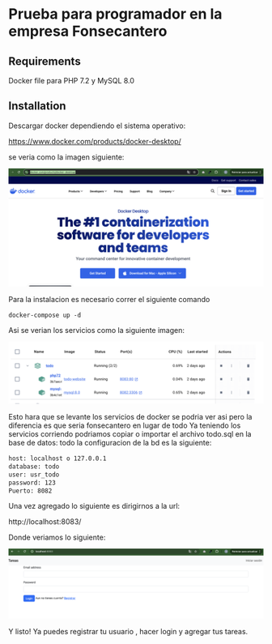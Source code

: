 # Prueba para programador en la empresa Fonsecantero

## Requirements

Docker file para PHP 7.2 y MySQL 8.0

## Installation

Descargar docker dependiendo el sistema operativo:

https://www.docker.com/products/docker-desktop/

se veria como la imagen siguiente:

![Image](img/docker.png)

Para la instalacion es necesario correr el siguiente comando

````
docker-compose up -d

````

Asi se verian los servicios como la siguiente imagen:

![Image](img/contenerizado.png)

Esto hara que se levante los servicios de docker se podria ver asi pero la diferencia es que seria fonsecantero en lugar de todo
Ya teniendo los servicios corriendo podriamos copiar o importar el archivo todo.sql en la base de datos: todo
la configuracion de la bd es la siguiente:

```
host: localhost o 127.0.0.1
database: todo
user: usr_todo
password: 123
Puerto: 8082
```

Una vez agregado lo siguiente es dirigirnos a la url:

http://localhost:8083/

Donde veriamos lo siguiente:

![Image](img/web.png)

Y listo! Ya puedes registrar tu usuario , hacer login y agregar tus tareas.